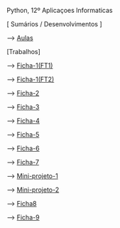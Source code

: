 Python, 12º Aplicaçoes Informaticas

[ Sumários / Desenvolvimentos ]

--> [Aulas](aulas.md)

[Trabalhos]

--> [Ficha-1(FT1)](Pseudo_Fluxo01.jpeg)

--> [Ficha-1(FT2)](Pseudo_Fluxo02.jpeg)

--> [Ficha-2](ficha2.py)

--> [Ficha-3](ficha3.py)

--> [Ficha-4](ficha4(turtle).py)

--> [Ficha-5](ficha5(turtle).py)

--> [Ficha-6](ficha6.py)

--> [Ficha-7](ficha7.py)

--> [Mini-projeto-1](mini-projeto-papeltesoura.py)

--> [Mini-projeto-2](mini-projeto-forca.py)

--> [Ficha8](ficha8E.py)

--> [Ficha-9](ficha9E.py)

